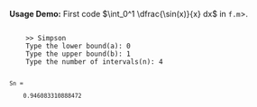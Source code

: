 **Usage Demo:**
First code $\int_0^1 \dfrac{\sin(x)}{x} dx$ in <code>f.m</code>>.

<code>
    >> Simpson
    Type the lower bound(a): 0
    Type the upper bound(b): 1
    Type the number of intervals(n): 4

    Sn = 

        0.946083310888472
</code>